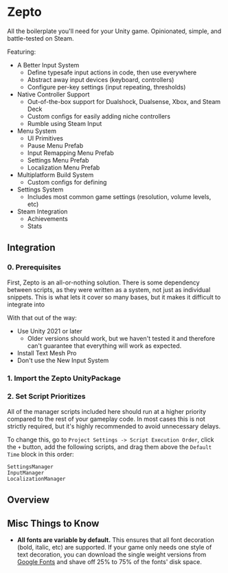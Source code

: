 # Zepto
All the boilerplate you'll need for your Unity game. Opinionated, simple, and battle-tested on Steam.

Featuring:
* A Better Input System
    * Define typesafe input actions in code, then use everywhere
    * Abstract away input devices (keyboard, controllers)
    * Configure per-key settings (input repeating, thresholds)
* Native Controller Support
    * Out-of-the-box support for Dualshock, Dualsense, Xbox, and Steam Deck
    * Custom configs for easily adding niche controllers
    * Rumble using Steam Input
* Menu System
    * UI Primitives
    * Pause Menu Prefab
    * Input Remapping Menu Prefab
    * Settings Menu Prefab
    * Localization Menu Prefab
* Multiplatform Build System
    * Custom configs for defining 
* Settings System
    * Includes most common game settings (resolution, volume levels, etc)
* Steam Integration
    * Achievements
    * Stats

## Integration

### 0. Prerequisites

First, Zepto is an all-or-nothing solution. There is some dependency between scripts, as they were written as a system, not just as individual snippets. This is what lets it cover so many bases, but it makes it difficult to integrate into

With that out of the way:
* Use Unity 2021 or later
    * Older versions should work, but we haven't tested it and therefore can't guarantee that everything will work as expected.
* Install Text Mesh Pro
* Don't use the New Input System

### 1. Import the Zepto UnityPackage

### 2. Set Script Prioritizes

All of the manager scripts included here should run at a higher priority compared to the rest of your gameplay code. In most cases this is not strictly required, but it's highly recommended to avoid unnecessary delays.

To change this, go to `Project Settings -> Script Execution Order`, click the `+` button, add the following scripts, and drag them above the `Default Time` block in this order:

```
SettingsManager
InputManager
LocalizationManager
```

## Overview

## Misc Things to Know

- **All fonts are variable by default.** This ensures that all font decoration (bold, italic, etc) are supported. If your game only needs one style of text decoration, you can download the single weight versions from [Google Fonts](https://fonts.google.com/) and shave off 25% to 75% of the fonts' disk space.
